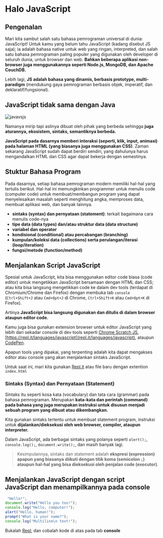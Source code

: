 # Halo JavaScript

## Pengenalan

Mari kita sambut salah satu bahasa pemrograman universal di dunia: JavaScript! Untuk kamu yang belum tahu JavaScript (kadang disebut JS saja); ia adalah bahasa native untuk web yang ringan, interpreted, dan salah satu bahasa pemrograman paling populer yang digunakan oleh developer di seluruh dunia, untuk browser dan web. **Bahkan beberapa aplikasi non-browser juga menggunakannya seperti Node.js, MongoDB, dan Apache CouchDB.**

Lebih lagi, **JS adalah bahasa yang dinamis, berbasis prototype, multi-paradigm** (mendukung gaya pemrograman berbasis objek, imperatif, dan deklaratif/fungsional).

## JavaScript tidak sama dengan Java

![javavsjs](img/javavsjs.png)

Namanya mirip tapi aslinya dibuat oleh pihak yang berbeda sehingga **juga aturannya, ekosistem, sintaks, semantiknya berbeda.**

**JavaScript pada dasarnya memberi interaksi (seperti, klik, input, animasi) pada halaman HTML (yang biasanya juga menggunakan CSS)**. Zaman sekarang JavaScript sudah dapat berdiri sendiri, yang dahulunya harus mengandalkan HTML dan CSS agar dapat bekerja dengan semestinya.

## Stuktur Bahasa Program

Pada dasarnya, setiap bahasa pemrograman modern memiliki hal-hal yang tertulis berikut. Hal-hal ini memungkinkan programmer untuk menulis code (computer code) untuk membuat/membangun program yang dapat menyelesaikan masalah seperti menghitung angka, memproses data, membuat aplikasi web, dan banyak lainnya.

- **sintaks (syntax) dan pernyataan (statement)**: terkait bagaimana cara menulis code-nya
- **tipe data (data types) dan/atau struktur data (data structure)**
- **variabel dan operator**
- **kondisional (conditional) atau percabangan (branching)**
- **kumpulan/koleksi data (collections) serta perulangan/iterasi (loop/iteration)**
- **fungsi/metode (function/method)**

## Menjalankan Script JavaScript

Spesial untuk JavaScript, kita bisa menggunakan editor code biasa (code editor) untuk mengetikkan JavaScript bersamaan dengan HTML dan CSS; atau kita bisa langsung mengetikkan code ke dalam dev tools (terdapat di Chromium/Chrome dan Firefox) dengan membuka tab `console` (`Ctrl+Shift+J` atau `Cmd+Opt+J` di Chrome, `Ctrl+Shift+K` atau `Cmd+Opt+K` di Firefox).

Artinya **JavaScript bisa langsung digunakan dan ditulis di dalam browser ataupun editor code.**

Kamu juga bisa gunakan extension browser untuk editor JavaScript yang lebih dari sekadar console di dev tools seperti [Chrome Scratch JS](https://chrome.google.com/webstore/detail/scratch-js/alploljligeomonipppgaahpkenfnfkn), [https://repl.it/languages/javascript](repl.it/languages/javascript), ataupun [CodePen](https://codepen.io).

Apapun tools yang dipakai, yang terpenting adalah kita dapat mengakses editor atau console yang akan menjalankan sintaks JavaScript.

Untuk saat ini, mari kita gunakan [Repl.it](https://repl.it/languages/javascript) atau file baru dengan extention `index.html`

### Sintaks (Syntax) dan Pernyataan (Statement)

Sintaks itu seperti kosa kata (vocabulary) dan tata cara (grammar) pada bahasa pemrograman. Merupakan **kata-kata dan perintah (command) pada bahasa yang juga merupakan instruksi untuk disusun menjadi sebuah program yang dibuat atau dikembangkan.**

Kita gunakan sintaks tertentu untuk membuat statement program, instruksi untuk **dijalankan/dieksekusi oleh web browser, compiler, ataupun interpreter.**

Dalam JavaScript, ada berbagai sintaks yang polanya seperti `alert();`, `console.log();`, `document.write();`, dan masih banyak lagi.

> Kesimpulannya, sintaks dan statement adalah **ekspresi (expression) apapun yang biasanya diikuti dengan titik koma (semicolon `;`) ataupun hal-hal yang bisa dieksekusi oleh penjalan code (executor)**.

## Menjalankan JavaScript dengan script JavaScript dan menampilkannya pada console

```javascript
 "Hello!";
document.write("Hello you too!");
console.log("Hello, computer!");
alert("Hello, human!");
prompt("What is your name?");
console.log("Multiline\n text!");
```

Bukalah [Repl](repl.it/languages/javascript), dan cobalah kode di atas pada tab **console**
